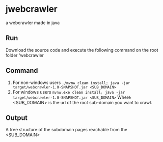 # jwebcrawler
a webcrawler made in java

## Run
Download the source code and execute the following command on the root folder 'webcrawler

## Command
1. For non-windows users ```./mvnw clean install; java -jar target/webcrawler-1.0-SNAPSHOT.jar <SUB_DOMAIN>```
1. For windows users ```mvnw.exe clean install; java -jar target/webcrawler-1.0-SNAPSHOT.jar <SUB_DOMAIN>```
Where <SUB_DOMAIN> is the url of the root sub-domain you want to crawl.
  
## Output
A tree structure of the subdomain pages reachable from the <SUB_DOMAIN>
 
